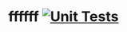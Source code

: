 # ffffff [![Unit Tests](https://github.com/Sibilance/ffffff/actions/workflows/unit-tests.yaml/badge.svg?branch=main)](https://github.com/Sibilance/ffffff/actions/workflows/unit-tests.yaml)